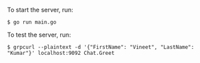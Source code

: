 To start the server, run:
```
$ go run main.go
```


To test the server, run:
```
$ grpcurl --plaintext -d '{"FirstName": "Vineet", "LastName": "Kumar"}' localhost:9092 Chat.Greet
```